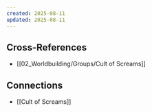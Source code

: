 ```yaml
---
created: 2025-08-11
updated: 2025-08-11
---
```




## Cross-References

- [[02_Worldbuilding/Groups/Cult of Screams]]


## Connections

- [[Cult of Screams]]
